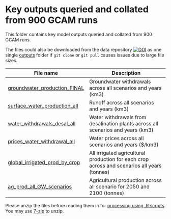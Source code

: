 # Key outputs queried and collated from 900 GCAM runs 

This folder contains key model outputs queried and collated from 900 GCAM runs. 

The files could also be downloaded from the data repository [![DOI](https://zenodo.org/badge/DOI/10.5281/zenodo.6480465.svg)](https://doi.org/10.5281/zenodo.6480465) as one single [outputs](https://zenodo.org/record/6480465/files/outputs-all.7z?download=1) folder  if `git clone` or `git pull` causes issues due to large file sizes. 

| File name | Description |
|--|--|
| [groundwater_production_FINAL](/groundwater_production_FINAL.7z)   | Groundwater withdrawals across all scenarios and years (km3) |
| [surface_water_production_all](/surface_water_production_all.7z)   | Runoff across all scenarios and years (km3) |
| [water_withdrawals_desal_all](/water_withdrawals_desal_all.7z)    | Water withdrawals from desalination plants across all scenarios and years (km3) |
| [prices_water_withdrawal_all](/prices_water_withdrawal_all.7z)    | Water prices across all scenarios and years ($/km3) |
| [global_irrigated_prod_by_crop](/global_irrigated_prod_by_crop.7z)  | All irrigated agricultural production for each crop across and scenarios all years (tonnes) |
| [ag_prod_all_GW_scenarios](/ag_prod_all_GW_scenarios.7z)       | Agricultural production across all scenario for 2050 and 2100 (tonnes) |

Please unzip the files before reading them in for [processing using .R scripts](../../processing/). You may use [7-zip](https://www.7-zip.org/) to unzip. 

